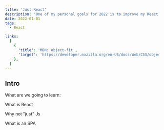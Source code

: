 ```yaml
---
title: 'Just React'
description: "One of my personal goals for 2022 is to improve my React knowledge. Let's get started"
date: 2022-01-01
tags:
  - React

links:
  [
    {
      'title': 'MDN: object-fit',
      'target': 'https://developer.mozilla.org/en-US/docs/Web/CSS/object-fit',
    },
  ]
---
```


## Intro

What are we going to learn:

What is React

Why not "just" Js

What is an SPA
